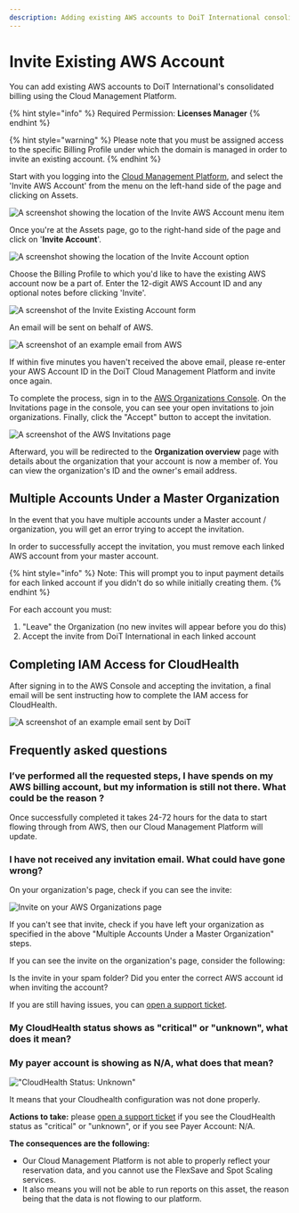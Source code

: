 ```yaml
---
description: Adding existing AWS accounts to DoiT International consolidated billing
---
```


# Invite Existing AWS Account

You can add existing AWS accounts to DoiT International's consolidated billing using the Cloud Management Platform.

{% hint style="info" %}
Required Permission: **Licenses Manager**
{% endhint %}

{% hint style="warning" %}
Please note that you must be assigned access to the specific Billing Profile under which the domain is managed in order to invite an existing account.
{% endhint %}

Start with you logging into the [Cloud Management Platform](https://app.doit-intl.com), and select the 'Invite AWS Account' from the menu on the left-hand side of the page and clicking on Assets.

![A screenshot showing the location of the Invite AWS Account menu item](<../.gitbook/assets/assets-icon-1- (4) (5) (5) (3).png>)

Once you're at the Assets page, go to the right-hand side of the page and click on '**Invite Account**'.

![A screenshot showing the location of the Invite Account option](../.gitbook/assets/aws-invite-tab.png)

Choose the Billing Profile to which you'd like to have the existing AWS account now be a part of. Enter the 12-digit AWS Account ID and any optional notes before clicking 'Invite'.

![A screenshot of the Invite Existing Account form](../.gitbook/assets/aws-id.png)

An email will be sent on behalf of AWS.

![A screenshot of an example email from AWS](../.gitbook/assets/invite-aws.png)

If within five minutes you haven't received the above email, please re-enter your AWS Account ID in the DoiT Cloud Management Platform and invite once again.

To complete the process, sign in to the [AWS Organizations Console](https://console.aws.amazon.com/organizations/). On the Invitations page in the console, you can see your open invitations to join organizations. Finally, click the "Accept" button to accept the invitation.

![A screenshot of the AWS Invitations page](../.gitbook/assets/aws-invitation.png)

Afterward, you will be redirected to the **Organization overview** page with details about the organization that your account is now a member of. You can view the organization's ID and the owner's email address.

## Multiple Accounts Under a Master Organization

In the event that you have multiple accounts under a Master account / organization, you will get an error trying to accept the invitation.

In order to successfully accept the invitation, you must remove each linked AWS account from your master account.

{% hint style="info" %}
Note: This will prompt you to input payment details for each linked account if you didn't do so while initially creating them.
{% endhint %}

For each account you must:

1. "Leave" the Organization (no new invites will appear before you do this)
2. Accept the invite from DoiT International in each linked account

## Completing IAM Access for CloudHealth

After signing in to the AWS Console and accepting the invitation, a final email will be sent instructing how to complete the IAM access for CloudHealth.

![A screenshot of an example email sent by DoiT](../.gitbook/assets/iam-last-steps.png)

## Frequently asked questions

### I’ve performed all the requested steps, I have spends on my AWS billing account, but my information is still not there. What could be the reason ?

Once successfully completed it takes 24-72 hours for the data to start flowing through from AWS, then our Cloud Management Platform will update.

### I have not received any invitation email. What could have gone wrong?

On your organization's page, check if you can see the invite:

![Invite on your AWS Organizations page](<../.gitbook/assets/image (72).png>)

If you can't see that invite, check if you have left your organization as specified in the above "Multiple Accounts Under a Master Organization" steps.

If you can see the invite on the organization's page, consider the following:

Is the invite in your spam folder? Did you enter the correct AWS account id when inviting the account?

If you are still having issues, you can [open a support ticket](https://hello.doit-intl.com/support).

### My CloudHealth status shows as "critical" or "unknown", what does it mean?

### My payer account is showing as N/A, what does that mean?

!["CloudHealth Status: Unknown"](<../.gitbook/assets/image (73).png>)

It means that your Cloudhealth configuration was not done properly.

**Actions to take:** please [open a support ticket](https://hello.doit-intl.com/support) if you see the CloudHealth status as "critical" or "unknown", or if you see Payer Account: N/A.

**The consequences are the following:**

* Our Cloud Management Platform is not able to properly reflect your reservation data, and you cannot use the FlexSave and Spot Scaling services.
* It also means you will not be able to run reports on this asset, the reason being that the data is not flowing to our platform.
